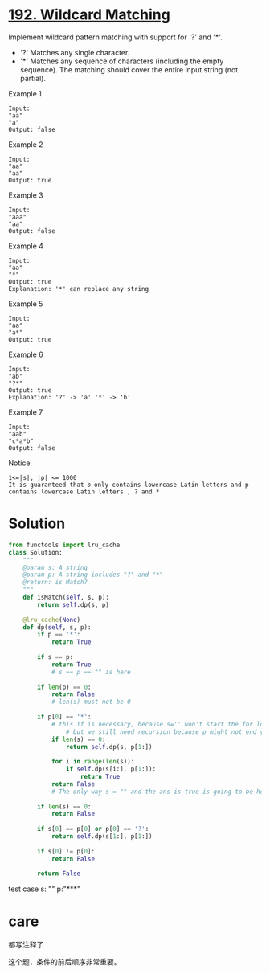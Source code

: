 # [192. Wildcard Matching](https://www.lintcode.com/problem/wildcard-matching/description)

Implement wildcard pattern matching with support for '?' and '*'.

- '?' Matches any single character.
- '*' Matches any sequence of characters (including the empty sequence).
The matching should cover the entire input string (not partial).

Example 1
```
Input:
"aa"
"a"
Output: false
```
Example 2
```
Input:
"aa"
"aa"
Output: true
```
Example 3
```
Input:
"aaa"
"aa"
Output: false
```
Example 4
```
Input:
"aa"
"*"
Output: true
Explanation: '*' can replace any string
```
Example 5
```
Input:
"aa"
"a*"
Output: true
```
Example 6
```
Input:
"ab"
"?*"
Output: true
Explanation: '?' -> 'a' '*' -> 'b'
```
Example 7
```
Input:
"aab"
"c*a*b"
Output: false
```
Notice
```
1<=|s|, |p| <= 1000
It is guaranteed that 𝑠 only contains lowercase Latin letters and p contains lowercase Latin letters , ? and *
```

# Solution
```python
from functools import lru_cache
class Solution:
    """
    @param s: A string 
    @param p: A string includes "?" and "*"
    @return: is Match?
    """
    def isMatch(self, s, p):
        return self.dp(s, p)
        
    @lru_cache(None)
    def dp(self, s, p):
        if p == '*':
            return True
            
        if s == p:
            return True
            # s == p == "" is here
        
        if len(p) == 0: 
            return False
            # len(s) must not be 0
            
        if p[0] == '*': 
            # this if is necessary, because s='' won't start the for loop,
                # but we still need recursion because p might not end yet
            if len(s) == 0:
                return self.dp(s, p[1:])
                
            for i in range(len(s)):
                if self.dp(s[i:], p[1:]):
                    return True
            return False
            # The only way s = "" and the ans is true is going to be here
        
        if len(s) == 0:
            return False
            
        if s[0] == p[0] or p[0] == '?':
            return self.dp(s[1:], p[1:])
            
        if s[0] != p[0]:
            return False
            
        return False
```
test case
s: "" p:"***"
# care
都写注释了

这个题，条件的前后顺序非常重要。